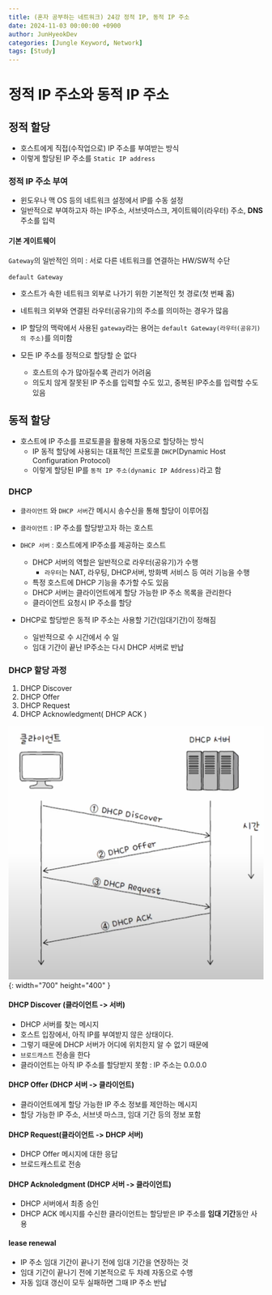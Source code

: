 ```yaml
---
title: (혼자 공부하는 네트워크) 24강 정적 IP, 동적 IP 주소
date: 2024-11-03 00:00:00 +0900
author: JunHyeokDev
categories: [Jungle Keyword, Network]
tags: [Study]
---
```


# 정적 IP 주소와 동적 IP 주소

## 정적 할당
- 호스트에게 직접(수작업으로) IP 주소를 부여받는 방식
- 이렇게 할당된 IP 주소를 `Static IP address`

### 정적 IP 주소 부여
- 윈도우나 맥 OS 등의 네트워크 설정에서 IP를 수동 설정
- 일반적으로 부여하고자 하는 IP주소, 서브넷마스크, 게이트웨이(라우터) 주소, **DNS** 주소를 입력

#### 기본 게이트웨이

`Gateway`의 일반적인 의미 :  서로 다른 네트워크를 연결하는 HW/SW적 수단

`default Gateway`

- 호스트가 속한 네트워크 외부로 나가기 위한 기본적인 첫 경로(첫 번째 홉)
- 네트워크 외부와 연결된 라우터(공유기)의 주소를 의미하는 경우가 많음
- IP 할당의 맥락에서 사용된 `gateway`라는 용어는 `default Gateway(라우터(공유기)의 주소)`를 의미함

- 모든 IP 주소를 정적으로 할당할 순 없다
    - 호스트의 수가 많아질수록 관리가 어려움
    - 의도치 않게 잘못된 IP 주소를 입력할 수도 있고, 중복된 IP주소를 입력할 수도 있음

## 동적 할당

- 호스트에 IP 주소를 프로토콜을 활용해 자동으로 할당하는 방식
    - IP 동적 할당에 사용되는 대표적인 프로토콜 `DHCP`(Dynamic Host Configuration Protocol)
    - 이렇게 할당된 IP를 `동적 IP 주소(dynamic IP Address)`라고 함

### DHCP 

- `클라이언트` 와 `DHCP 서버`간 메시시 송수신을 통해 할당이 이루어짐 
- `클라이언트` : IP 주소를 할당받고자 하는 호스트
- `DHCP 서버` : 호스트에게 IP주소를 제공하는 호스트
    - DHCP 서버의 역할은 일반적으로 라우터(공유기)가 수행
        - `라우터`는 NAT, 라우팅, DHCP서버, 방화벽 서비스 등 여러 기능을 수행
    - 특정 호스트에 DHCP 기능을 추가할 수도 있음
    - DHCP 서버는 클라이언트에게 할당 가능한 IP 주소 목록을 관리한다
    - 클라이언트 요청시 IP 주소를 할당

- DHCP로 할당받은 동적 IP 주소는 사용할 기간(임대기간)이 정해짐
    - 일반적으로 수 시간에서 수 일
    - 임대 기간이 끝난 IP주소는 다시 DHCP 서버로 반납


### DHCP 할당 과정

1. DHCP Discover
2. DHCP Offer
3. DHCP Request
4. DHCP Acknowledgment( DHCP ACK )

![Desktop View](/assets/Network/DHCP_Client.png){: width="700" height="400" }

#### DHCP Discover (클라이언트 -> 서버)

- DHCP 서버를 찾는 메시지
- 호스트 입장에서, 아직 IP를 부여받지 않은 상태이다.
- 그렇기 때문에 DHCP 서버가 어디에 위치한지 알 수 없기 때문에
- `브로드캐스트` 전송을 한다
- 클라이언트는 아직 IP 주소를 할당받지 못함 : IP 주소는 0.0.0.0

#### DHCP Offer (DHCP 서버 -> 클라이언트)

- 클라이언트에게 할당 가능한 IP 주소 정보를 제안하는 메시지
- 할당 가능한 IP 주소, 서브넷 마스크, 임대 기간 등의 정보 포함

#### DHCP Request(클라이언트 -> DHCP 서버)

- DHCP Offer 메시지에 대한 응답
- 브로드캐스트로 전송

#### DHCP Acknoledgment (DHCP 서버 -> 클라이언트)

- DHCP 서버에서 최종 승인
- DHCP ACK 메시지를 수신한 클라이언트는 할당받은 IP 주소를 **임대 기간**동안 사용

#### lease renewal

- IP 주소 임대 기간이 끝나기 전에 임대 기간을 연장하는 것
- 임대 기간이 끝나기 전에 기본적으로 두 차례 자동으로 수행
- 자동 임대 갱신이 모두 실패하면 그때 IP 주소 반납

